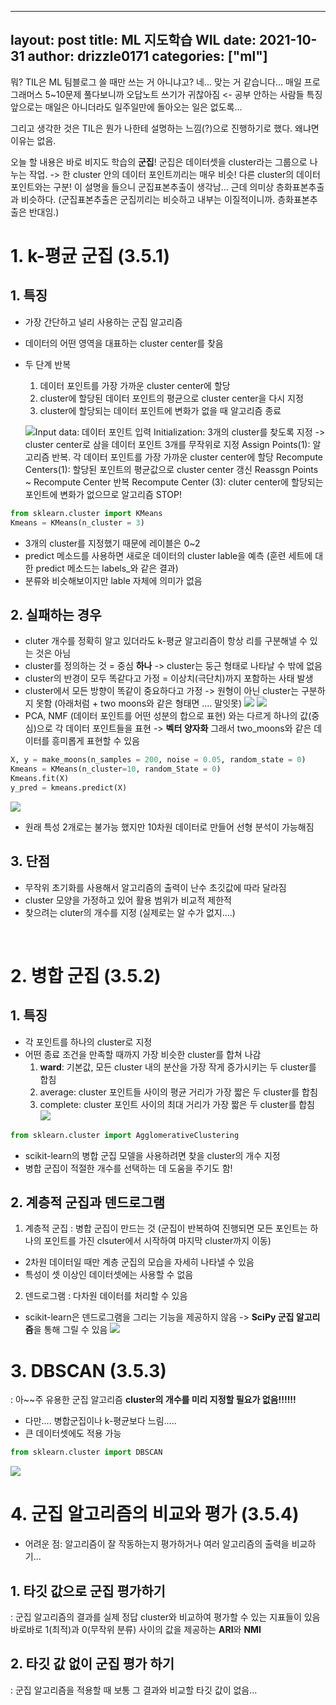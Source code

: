 ---
layout: post
title: ML 지도학습 WIL
date: 2021-10-31
author: drizzle0171
categories: ["ml"]
----

뭐? TIL은 ML 팀블로그 쓸 때만 쓰는 거 아니냐고?
네... 맞는 거 같습니다... 매일 프로그래머스 5~10문제 풀다보니까 오답노트 쓰기가 귀찮아짐 <- 공부 안하는 사람들 특징
앞으로는 매일은 아니더라도 일주일만에 돌아오는 일은 없도록...

그리고 생각한 것은 TIL은 뭔가 나한테 설명하는 느낌(?)으로 진행하기로 했다. 왜냐면 이유는 없음.

오늘 할 내용은 바로 비지도 학습의 **군집**!
군집은 데이터셋을 cluster라는 그룹으로 나누는 작업. -> 한 cluster 안의 데이터 포인트끼리는 매우 비슷! 다른 cluster의 데이터 포인트와는 구분!
이 설명을 들으니 군집표본추출이 생각남... 근데 의미상 층화표본추출과 비슷하다. (군집표본추출은 군집끼리는 비슷하고 내부는 이질적이니까. 층화표본추출은 반대임.)

# 1. k-평균 군집 (3.5.1)

## 1. 특징
- 가장 간단하고 널리 사용하는 군집 알고리즘
- 데이터의 어떤 영역을 대표하는 cluster center를 찾음
- 두 단계 반복
   1. 데이터 포인트를 가장 가까운 cluster center에 할당
  2. cluster에 할당된 데이터 포인트의 평균으로 cluster center을 다시 지정
    3. cluster에 할당되는 데이터 포인트에 변화가 없을 때 알고리즘 종료

    ![](https://images.velog.io/images/drizzle0171/post/f87bf3b4-6935-4a9d-ae7f-cc267b200dc3/image.png)Input data: 데이터 포인트 입력
    Initialization: 3개의 cluster를 찾도록 지정 -> cluster center로 삼을 데이터 포인트 3개를 무작위로 지정
    Assign Points(1): 알고리즘 반복. 각 데이터 포인트를 가장 가까운 cluster center에 할당
    Recompute Centers(1): 할당된 포인트의 평균값으로 cluster center 갱신
    Reassgn Points ~ Recompute Center 반복
    Recompute Center (3): cluter center에 할당되는 포인트에 변화가 없으므로 알고리즘 STOP!
    
```python
from sklearn.cluster import KMeans
Kmeans = KMeans(n_cluster = 3)
```
-  3개의 cluster를 지정했기 때문에 레이블은 0~2
- predict 메소드를 사용하면 새로운 데이터의 cluster lable을 예측 (훈련 세트에 대한 predict 메소드는 labels_와 같은 결과)
- 분류와 비슷해보이지만 lable 자체에 의미가 없음

## 2. 실패하는 경우
- cluter 개수를 정확히 알고 있더라도 k-평균 알고리즘이 항상 리를 구분해낼 수 있는 것은 아님
- cluster를 정의하는 것 = 중심 **하나** -> cluster는 둥근 형태로 나타날 수 밖에 없음
- cluster의 반경이 모두 똑같다고 가정 = 이상치(극단치)까지 포함하는 사태 발생
- cluster에서 모든 방향이 똑같이 중요하다고 가정 -> 원형이 아닌 cluster는 구분하지 못함
	(아래처럼 + two moons와 같은 형태면 .... 말잇못)
    ![](https://images.velog.io/images/drizzle0171/post/90656064-a54f-4e91-86ed-68f8cd3d7cb0/image.png)
    ![](https://images.velog.io/images/drizzle0171/post/b29c0138-7862-49b6-9e46-6b966653e8e0/image.png)
- PCA, NMF (데이터 포인트를 어떤 성분의 합으로 표현) 와는 다르게 하나의 값(중심)으로 각 데이터 포인트들을 표현 -> **벡터 양자화**
	그래서 two_moons와 같은 데이터를 흥미롭게 표현할 수 있음
    
``` python
X, y = make_moons(n_samples = 200, noise = 0.05, random_state = 0)
Kmeans = KMeans(n_cluster=10, random_State = 0)
Kmeans.fit(X)
y_pred = kmeans.predict(X)
```
![](https://images.velog.io/images/drizzle0171/post/fb71873b-2f67-4bf5-a74e-309e0ae4165a/image.png)
- 원래 특성 2개로는 불가능 했지만 10차원 데이터로 만들어 선형 분석이 가능해짐

## 3. 단점
- 무작위 초기화를 사용해서 알고리즘의 출력이 난수 초깃값에 따라 달라짐
- cluster 모양을 가정하고 있어 활용 범위가 비교적 제한적
- 찾으려는 cluter의 개수를 지정 (실제로는 알 수가 없지....)

<br>

# 2. 병합 군집 (3.5.2)
## 1. 특징
- 각 포인트를 하나의 cluster로 지정
- 어떤 종료 조건을 만족할 때까지 가장 비슷한 cluster를 합쳐 나감
	1. **ward**: 기본값, 모든 cluster 내의 분산을 가장 작게 증가시키는 두 cluster를 합침
 	2. average: cluster 포인트들 사이의 평균 거리가 가장 짧은 두 cluster를 합침
	3. complete: cluster 포인트 사이의 최대 거리가 가장 짧은 두 cluster를 합침
![](https://images.velog.io/images/drizzle0171/post/36cca1d3-c957-4989-a007-8616d1570d32/image.png)
```python
from sklearn.cluster import AgglomerativeClustering
```
- scikit-learn의 병합 군집 모델을 사용하려면 찾을 cluster의 개수 지정
- 병합 군집이 적절한 개수를 선택하는 데 도움을 주기도 함!

## 2. 계층적 군집과 덴드로그램
1. 계층적 군집
: 병합 군집이 만드는 것 (군집이 반복하여 진행되면 모든 포인트는 하나의 포인트를 가진 clsuter에서 시작하여 마지막 cluster까지 이동)
- 2차원 데이터일 때만 계층 군집의 모습을 자세히 나타낼 수 있음
- 특성이 셋 이상인 데이터셋에는 사용할 수 없음

2. 덴드로그램
: 다차원 데이터를 처리할 수 있음
- scikit-learn은 덴드로그램을 그리는 기능을 제공하지 않음 -> **SciPy 군집 알고리즘**을 통해 그릴 수 있음
![](https://images.velog.io/images/drizzle0171/post/739ae768-b3dc-48e3-926f-44eecb488767/image.png)

# 3. DBSCAN (3.5.3)
: 아~~주 유용한 군집 알고리즘
**cluster의 개수를 미리 지정할 필요가 없음!!!!!!**
- 다만.... 병합군집이나 k-평균보다 느림.....
- 큰 데이터셋에도 적용 가능

```python
from sklearn.cluster import DBSCAN


```
![](https://images.velog.io/images/drizzle0171/post/6d6a9f1b-f365-44be-8800-3138d52169e0/image.png)

# 4. 군집 알고리즘의 비교와 평가 (3.5.4)
- 어려운 점: 알고리즘이 잘 작동하는지 평가하거나 여러 알고리즘의 출력을 비교하기...
## 1. 타깃 값으로 군집 평가하기
: 군집 알고리즘의 결과를 실제 정답 cluster와 비교하여 평가할 수 있는 지표들이 있음
바로바로 1(최적)과 0(무작위 분류) 사이의 값을 제공하는 **ARI**와 **NMI**

## 2. 타깃 값 없이 군집 평가 하기
: 군집 알고리즘을 적용할 때 보통 그 결과와 비교할 타깃 값이 없음...